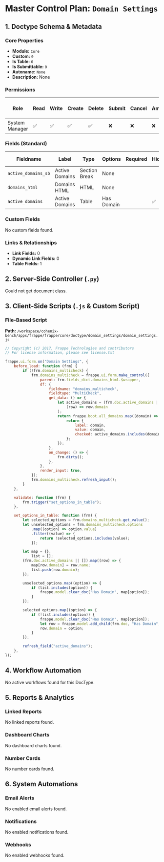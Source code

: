 # Master Control Plan: `Domain Settings`

## 1. Doctype Schema & Metadata

### Core Properties
- **Module:** `Core`
- **Custom:** `0`
- **Is Table:** `0`
- **Is Submittable:** `0`
- **Autoname:** `None`
- **Description:** None

### Permissions
| Role | Read | Write | Create | Delete | Submit | Cancel | Amend | Report | Import | Export | Print | Email | Share | Set User Perms |
|---|---|---|---|---|---|---|---|---|---|---|---|---|---|---|
| System Manager | ✅ | ✅ | ✅ | ✅ | ❌ | ❌ | ❌ | ❌ | ❌ | ❌ | ✅ | ✅ | ✅ | ❌ |


### Fields (Standard)
| Fieldname | Label | Type | Options | Required | Hidden | Read Only | Default | Description |
|---|---|---|---|---|---|---|---|---|
| `active_domains_sb` | Active Domains | Section Break | None |  |  |  | None | None |
| `domains_html` | Domains HTML | HTML | None |  |  |  | None | None |
| `active_domains` | Active Domains | Table | Has Domain |  | ✅ | ✅ | None | None |


### Custom Fields
No custom fields found.


### Links & Relationships
- **Link Fields:** 0
- **Dynamic Link Fields:** 0
- **Table Fields:** 1

## 2. Server-Side Controller (`.py`)
Could not get document class.


## 3. Client-Side Scripts (`.js` & Custom Script)
### File-Based Script
**Path:** `/workspace/cohenix-bench/apps/frappe/frappe/core/doctype/domain_settings/domain_settings.js`
```javascript
// Copyright (c) 2017, Frappe Technologies and contributors
// For license information, please see license.txt

frappe.ui.form.on("Domain Settings", {
	before_load: function (frm) {
		if (!frm.domains_multicheck) {
			frm.domains_multicheck = frappe.ui.form.make_control({
				parent: frm.fields_dict.domains_html.$wrapper,
				df: {
					fieldname: "domains_multicheck",
					fieldtype: "MultiCheck",
					get_data: () => {
						let active_domains = (frm.doc.active_domains || []).map(
							(row) => row.domain
						);
						return frappe.boot.all_domains.map((domain) => {
							return {
								label: domain,
								value: domain,
								checked: active_domains.includes(domain),
							};
						});
					},
					on_change: () => {
						frm.dirty();
					},
				},
				render_input: true,
			});
			frm.domains_multicheck.refresh_input();
		}
	},

	validate: function (frm) {
		frm.trigger("set_options_in_table");
	},

	set_options_in_table: function (frm) {
		let selected_options = frm.domains_multicheck.get_value();
		let unselected_options = frm.domains_multicheck.options
			.map((option) => option.value)
			.filter((value) => {
				return !selected_options.includes(value);
			});

		let map = {},
			list = [];
		(frm.doc.active_domains || []).map((row) => {
			map[row.domain] = row.name;
			list.push(row.domain);
		});

		unselected_options.map((option) => {
			if (list.includes(option)) {
				frappe.model.clear_doc("Has Domain", map[option]);
			}
		});

		selected_options.map((option) => {
			if (!list.includes(option)) {
				frappe.model.clear_doc("Has Domain", map[option]);
				let row = frappe.model.add_child(frm.doc, "Has Domain", "active_domains");
				row.domain = option;
			}
		});

		refresh_field("active_domains");
	},
});

```




## 4. Workflow Automation
No active workflows found for this DocType.


## 5. Reports & Analytics
### Linked Reports
No linked reports found.


### Dashboard Charts
No dashboard charts found.


### Number Cards
No number cards found.


## 6. System Automations
### Email Alerts
No enabled email alerts found.


### Notifications
No enabled notifications found.


### Webhooks
No enabled webhooks found.
